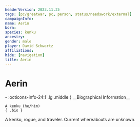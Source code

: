 ```yaml
---
headerVersion: 2023.11.25
tags: [pc/greatwar, pc, person, status/needswork/external]
campaignInfo:
name: Aerin
born:
species: kenku
ancestry:
gender: male
player: David Schwartz
affiliations:
hide: [navigation]
title: Aerin
---
```

# Aerin
<div class="grid cards ext-narrow-margin ext-one-column" markdown>
- :octicons-info-24:{ .lg .middle } __Biographical Information__

    A kenku (he/him)  
    { .bio }

</div>


A kenku, rogue, and traveler. Current whereabouts are unknown. 

